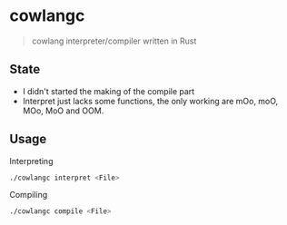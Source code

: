 # cowlangc
> cowlang interpreter/compiler written in Rust

## State
- I didn't started the making of the compile part
- Interpret just lacks some functions, the only working are mOo, moO, MOo, MoO and OOM.

## Usage

Interpreting
```bash
./cowlangc interpret <File>
```

Compiling
```bash
./cowlangc compile <File>
```
